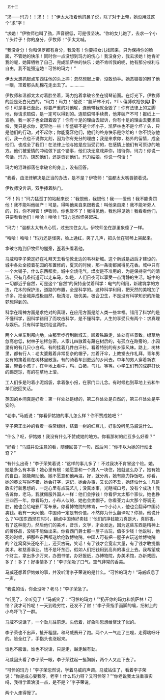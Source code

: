      五十二 

   “求——玛力！！求！！！”伊太太指着他的鼻子说，除了对于上帝，她没用过这个“求”字！ 

   “求她！”伊牧师也叫了劲，声音很低，可是很坚决。“你的女儿跑了，去求一个小丫头片子！你的身分，伊牧师！”伊太太喊。 

   “我没身分！你和保罗都有身分，我没有！你要把女儿找回来，只为保持你的脸面，不管她的快乐！同时你一点没想到玛力的伤心！我没身分，我去求她！她肯听我的呢，她算牺牲了自己，完成凯萨林的快乐；她不肯听我的呢，她有那分权利与自由，我不能强迫她！可怜的玛力！” 

   伊太太想抓起点东西往他的头上摔；忽然想起上帝，没敢动手。她恶狠狠的瞪了他一眼，顶着那头乱棉花走出去了。………… 

   伊牧师和温都太太对着脸坐着，玛力抱着拿破仑坐在钢琴前面。在灯光下，伊牧师的脸是死白死白的。“玛力！玛力！”他说：“凯萨林不对，?⒍僖膊欢裕恢晃?你！可是事已至此，你要严重的对他呢，连他带我就全毁了！你有法律上的立脚地，你请求赔偿，是一定可以得到的。连赔偿带手续费，他非破产不可！报纸上一宣扬，我一家子也全跟着毁了！你有十足的理由去起诉，你有十足的理由去要求赔偿，我只是求你，宽容他一些！华盛顿不是个坏小子，凯萨林也不是个坏丫头，只是他们的行动，对不起你；你能宽容他们，他们的终身快乐是你给的！你不饶恕他们，我一点也不说你太刻，因为你有充分的理由；我是来求你，格外的留情，成全他们，也成全了我们！在法律上他与她是应当受罚的，在感情上他们有可原谅的地方。他们被爱情的冲动做下这个错事，他们决无意戏弄你，错待你，玛力！你说一句话，玛力，饶恕他们，还是责罚他们。玛力姑娘，你说一句话！” 

   玛力的泪珠都落在拿破仑的身上，没有回答。 

   “我看，由法律解决是正当的办法，是不是？伊牧师！”温都太太嘴唇颤着说。 

   伊牧师没言语，双手捧着脑门。 

   “不！妈！”玛力猛孤丁的站起来说：“我恨他，我恨他！我——爱他！我不能责罚他！我不能叫他破产！可是，得叫他亲自来跟我说！叫他亲自来！我不能听旁人的，妈，你不用管！伊牧师，你也管不了！我得见他，我也得见她！我看看他们，只要看看他们！哈哈！哈哈！”玛力忽然怪笑起来。 

   “玛力！”温都太太有点心慌，过去扶住女儿。伊牧师坐在那里象傻了一样。 

   “哈哈！哈哈！”玛力还是怪笑，脸上通红，笑了几声，把头伏在钢琴上哭起来。 

   拿破仑跑到伊牧师的腿旁，歪着头看着他。 

   马威和李子荣定好在礼拜天去看伦敦北边的韦林新城。这个新城是战后才建设的。城中各处全按着花园的布置修的，夏天的时候，那一条街都闻得见花香。城中只有一个大铺子，什么东西都卖。城中全烧电气，煤炭是不准用的，为是保持空气的清洁。只有几条街道可以走车马，如是，人们日夜可以享受一点清静的生活。城中的一切都近乎自然，可是这个“自然”的保持全仗着科学：电气的利用，新建筑学的方法，花木的保护法，道路的布置，全是科学的。这种科学利用，把天然的美增加了许多。把全城弄成极自然，极清洁，极优美，极合卫生，不是没有科学知识的所能梦想得到的。 

   科学在精神方面是求绝对的真理，在应用方面是给人类一些幸福。错用了科学的是不懂科学，因科学错用了而攻击科学，是不懂科学。人生的享受只有两个：求真理与娱乐。只有科学能供给这两件。 

   两个人坐车到邦内地，由那里步行到新城去。顺着铁路走，处处有些景致。绿草地忽高忽低，树林子忽稀忽密。人家儿四散着有藏在树后的，有孤立在路旁的，小园里有的有几只小白鸡，有的挂着几件白汗衫，看着特别的有乡家风味。路上，树林里，都有行人：老太婆戴着非常复杂的帽子，拄着汗伞，上教堂去作礼拜。青年男女有的挨着肩在树林里散逛，有的骑着车到更远的乡间去。中年的男人穿着新衣裳，带着小孩子，在草地上看牛，鸡，白猪，鸟儿，等等。小学生们有的成群打伙的踢足球，有的在草地上滚。 

   工人们多是叼着小泥烟袋，拿着张小报，在家门口儿念。有时候也到草地上去和牛羊们说回笑话。 

   英国的乡间真是好看：第一样处处是绿的，第二样处处是自然的，第三样处处是平安的。 

   “老李，”马威说：“你看伊姑娘的事儿怎么样？你不赞成她吧？” 

   李子荣正出神的看着一株常绿树，结着一树的红豆儿，好象没听见马威说什么。 

   “什么？呕，伊姑娘！我没有什么不赞成她的地方。你看那树的红豆多么好看？” 

   “好看！”马威并没注意的看，随便回答了一句，然后问：“你不以为她的行动出奇？” 

   “有什么出奇！”李子荣笑着说：“这样的事儿多了！不过我决不肯冒这个险。她，她是多么有本事！她心里有根：她愿意和一个男人一块住，她就这么办了，她有她的自由，她能帮助他。她不愿意和他再混，好，就分离，她有能力挣饭吃。你看，她的英文写得不错，她会打字，速记，她会办事，又长的不丑，她还怕什么！凡是敢实行新思想的，一定心里有点玩艺儿；没真本事，光瞎喊口号，没有个成功！我告诉你，老马，我就佩服外国人一样：他们会挣钱！你看伊太太那个家伙，她也挣三四百一年。你看玛力，小布人似的，她也会卖帽子。你看亚力山大那个野调无腔，他也会给电影厂写布景。你看博物院的林肯，一个小诗人，他也会翻译中国诗卖钱。我有一天问他，中国诗一定是有价值，不然你为什么翻译呢？你猜，他说什么？‘中国东西现在时兴，翻点中国诗好卖钱！’他们的挣钱能力真是大，真厉害。有了这种能力，然后他们的美术，音乐，文学，才会发达，因为这些东西是精神上的奢侈品，没钱不能做出来。你看西门爵士那一屋子古玩，值多少钱！他说啦，他死的时候，把那些东西都送给伦敦博物院。中国人可有把一屋子古玩送给博物院的？连窝窝头还吃不上，还买古玩，笑话！有了钱才会宽宏大量，有了钱才敢提倡美术，和慈善事业。钱不是坏东西，假如人们把钱用到高尚的事业上去。我希望成个财主，拿出多少万来，办图书馆，办好报纸，办博物院，办美术馆，办新戏园，多了！多了！好事情多了！”李子荣吸了口气，空气非常的香美。 

   马威还想着伊姑娘的事，并没听清李子荣说的是什么。“可怜的玛力！”马威叹息了一声。 

   “我说的话，你全没听？老马！”李子荣急了。 

   “听见了，全听见了！”马威笑了：“可怜的玛力！”“扔开你的玛力和凯萨林！可怜？我才可怜呢！一天到晚穷忙，还发不了财！”李子荣指手画脚的嚷，把树上的小鸟吓飞了一群。 

   马威不说话了，一个劲儿往前走。头低着，好象叫思想给赘沈了似的。 

   李子荣也不出声，扯开粗腿，和马威赛开了跑。两个人一气走了三哩，走得喘吁吁的。脸全红了，手指头也涨起来。 

   谁也不服谁，谁也不说话，只是走，越走越有劲。 

   马威回头看了李子荣一眼，李子荣往起一挺胸脯，两个人又走下去了。 

   “可怜的玛力！”李子荣忽然说，学着马威的声调。马威站住了，看着李子荣说：“你是成心耍我呀，老李！什么玛力呀？又可怜呀？”“你老说我太注重事实吗，我得学着浪漫一点，是不是？”李子荣说。 

   两个人走得慢了。 

